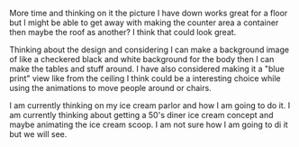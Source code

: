 <!-- Layout -->

More time and thinking on it the picture I have down works great for a floor but I might be able to get away with making the counter area a container then maybe the roof as another? I think that could look great.

<!-- Design thoughts -->

Thinking about the design and considering I can make a background image of like a checkered black and white background for the body then I can make the tables and stuff around. I have also considered making it a "blue print" view like from the ceiling I think could be a interesting choice while using the animations to move people around or chairs.

<!-- Initial thoughts -->

I am currently thinking on my ice cream parlor and how I am going to do it. I am currently thinking about getting a 50's diner ice cream concept and maybe animating the ice cream scoop. I am not sure how I am going to di it but we will see.
